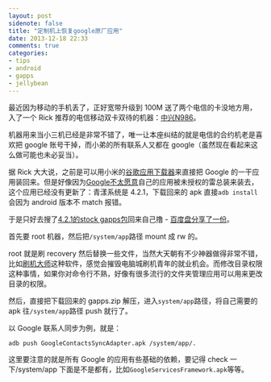 ```yaml
---
layout: post
sidenote: false
title: "定制机上恢复google原厂应用"
date: 2013-12-18 22:33
comments: true
categories:
- tips
- android
- gapps
- jellybean
---
```


最近因为移动的手机丢了，正好宽带升级到 100M 送了两个电信的卡没地方用，入了一个 Rick 推荐的电信移动双卡双待的机器：[中兴N986](http://item.jd.com/824702.html)。

机器用来当小三机已经是非常不错了，唯一让本座纠结的就是电信的合约机老是喜欢把 google 账号干掉，而小弟的所有联系人又都在 google（虽然现在看起来这么做可能也未必妥当）。

据 Rick 大大说，之前是可以用小米的[谷歌应用下载器](http://app.xiaomi.com/detail/36925)来直接把 Google 的一干应用装回来。但是好像因为[Google不太愿意](http://www.zhihu.com/question/21103129)自己的应用被未授权的雷总装来装去，这个应用已经没有更新了：青漾系统是 4.2.1，下载回来的 apk 直接`adb install`会因为 android 版本不 match 报错。

于是只好去搜了[4.2.1的stock gapps包](http://www.teamandroid.com/gapps/)回来自己撸 - [百度盘分享了一份](http://pan.baidu.com/s/1iPXn)。

首先要 root 机器，然后把`/system/app`路径 mount 成 rw 的。

root 就是刷 recovery 然后替换一些文件，当然大天朝有不少神器做得非常不错，比如[刷机大师](http://www.mgyun.com/)这种软件，感觉会摧毁电脑城刷机青年的就业机会。而修改目录权限这种事情，如果你对命令行不熟，好像有很多流行的文件夹管理应用可以用来更改目录的权限。

然后，直接把下载回来的 gapps.zip 解压，进入`system/app`路径，将自己需要的 apk 往`/system/app`路径 push 就行了。

以 Google 联系人同步为例，就是：

```bash
adb push GoogleContactsSyncAdapter.apk /system/app/.
```

这里要注意的就是所有 Google 的应用有些基础的依赖，要记得 check 一下/system/app 下面是不是都有，比如`GoogleServicesFramework.apk`等等。


